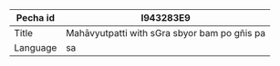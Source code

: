 |Pecha id | I943283E9
| --- | --- 
|Title | Mahāvyutpatti with sGra sbyor bam po gñis pa
|Language | sa